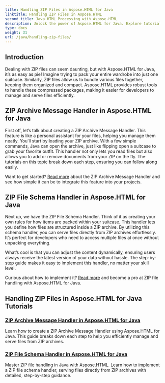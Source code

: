 ```yaml
---
title: Handling ZIP Files in Aspose.HTML for Java
linktitle: Handling ZIP Files in Aspose.HTML
second_title: Java HTML Processing with Aspose.HTML
description: Unlock the power of Aspose.HTML for Java. Explore tutorials on handling ZIP files and learn essential techniques to manage ZIP archives effectively.
type: docs
weight: 31
url: /java/handling-zip-files/
---
```

## Introduction

Dealing with ZIP files can seem daunting, but with Aspose.HTML for Java, it’s as easy as pie! Imagine trying to pack your entire wardrobe into just one suitcase. Similarly, ZIP files allow us to bundle various files together, keeping them organized and compact. Aspose.HTML provides robust tools to handle these compressed packages, making it easier for developers to manage and serve files efficiently.

## ZIP Archive Message Handler in Aspose.HTML for Java

First off, let’s talk about creating a ZIP Archive Message Handler. This feature is like a personal assistant for your files, helping you manage them neatly. You'll start by loading your ZIP archive. With a few simple commands, Java can open the archive, just like flipping open a suitcase to grab your favorite outfit. This handler not only lets you read files but also allows you to add or remove documents from your ZIP on the fly. The tutorials on this topic break down each step, ensuring you can follow along easily. 

Want to get started? [Read more](./zip-archive-message-handler/) about the ZIP Archive Message Handler and see how simple it can be to integrate this feature into your projects.

## ZIP File Schema Handler in Aspose.HTML for Java

Next up, we have the ZIP File Schema Handler. Think of it as creating your own rules for how items are packed within your suitcase. This handler lets you define how files are structured inside a ZIP archive. By utilizing this schema handler, you can serve files directly from ZIP archives effortlessly. It’s perfect for developers who need to access multiple files at once without unpacking everything. 

What’s cool is that you can adjust the content dynamically, ensuring users always receive the latest version of your data without hassle. The step-by-step guide makes it easy to implement this handler, no matter your skill level. 

Curious about how to implement it? [Read more](./zip-file-schema-handler/) and become a pro at ZIP file handling with Aspose.HTML for Java.

## Handling ZIP Files in Aspose.HTML for Java Tutorials
### [ZIP Archive Message Handler in Aspose.HTML for Java](./zip-archive-message-handler/)
Learn how to create a ZIP Archive Message Handler using Aspose.HTML for Java. This guide breaks down each step to help you efficiently manage and serve files from ZIP archives.
### [ZIP File Schema Handler in Aspose.HTML for Java](./zip-file-schema-handler/)
Master ZIP file handling in Java with Aspose.HTML. Learn how to implement a ZIP file schema handler, serving files directly from ZIP archives with detailed, step-by-step guidance.